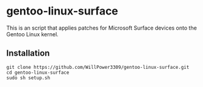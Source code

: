 # gentoo-linux-surface
This is an script that applies patches for Microsoft Surface devices onto the Gentoo Linux kernel.

## Installation

```
git clone https://github.com/WillPower3309/gentoo-linux-surface.git
cd gentoo-linux-surface
sudo sh setup.sh
```
